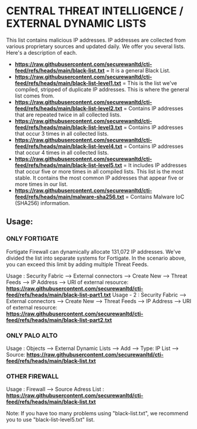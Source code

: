# **CENTRAL THREAT INTELLIGENCE / EXTERNAL DYNAMIC LISTS**

This list contains malicious IP addresses. IP addresses are collected from various proprietary sources and updated daily. We offer you several lists. Here's a description of each.

* **https://raw.githubusercontent.com/securewanltd/cti-feed/refs/heads/main/black-list.txt** = It is a general Black List.
* **https://raw.githubusercontent.com/securewanltd/cti-feed/refs/heads/main/black-list-level1.txt** = This is the list we've compiled, stripped of duplicate IP addresses. This is where the general list comes from.
* **https://raw.githubusercontent.com/securewanltd/cti-feed/refs/heads/main/black-list-level2.txt** = Contains IP addresses that are repeated twice in all collected lists.
* **https://raw.githubusercontent.com/securewanltd/cti-feed/refs/heads/main/black-list-level3.txt** = Contains IP addresses that occur 3 times in all collected lists.
* **https://raw.githubusercontent.com/securewanltd/cti-feed/refs/heads/main/black-list-level4.txt** = Contains IP addresses that occur 4 times in all collected lists.
* **https://raw.githubusercontent.com/securewanltd/cti-feed/refs/heads/main/black-list-level5.txt** = It includes IP addresses that occur five or more times in all compiled lists. This list is the most stable. It contains the most common IP addresses that appear five or more times in our list.
* **https://raw.githubusercontent.com/securewanltd/cti-feed/refs/heads/main/malware-sha256.txt** = Contains Malware IoC (SHA256) information.

## **Usage:**

### ONLY FORTIGATE
Fortigate Firewall can dynamically allocate 131,072 IP addresses. We've divided the list into separate systems for Fortigate. In the scenario above, you can exceed this limit by adding multiple Threat Feeds.

Usage : Security Fabric --> External connectors --> Create New --> Threat Feeds --> IP Address --> URI of external resource: **https://raw.githubusercontent.com/securewanltd/cti-feed/refs/heads/main/black-list-part1.txt**
Usage - 2 : Security Fabric --> External connectors --> Create New --> Threat Feeds --> IP Address --> URI of external resource: **https://raw.githubusercontent.com/securewanltd/cti-feed/refs/heads/main/black-list-part2.txt**

### ONLY PALO ALTO
Usage : Objects --> External Dynamic Lists --> Add --> Type: IP List --> Source: **https://raw.githubusercontent.com/securewanltd/cti-feed/refs/heads/main/black-list.txt**

### OTHER FIREWALL
Usage : Firewall --> Source Adress List : **https://raw.githubusercontent.com/securewanltd/cti-feed/refs/heads/main/black-list.txt**


Note: If you have too many problems using "black-list.txt", we recommend you to use "black-list-level5.txt" list.
